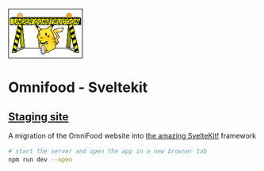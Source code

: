 ![construction.gif](./img/YVPE.gif)

# Omnifood - Sveltekit

## [Staging site]()

A migration of the OmniFood website into [the amazing SvelteKit!](https://kit.svelte.dev/) framework

```bash
# start the server and open the app in a new browser tab
npm run dev --open
```
